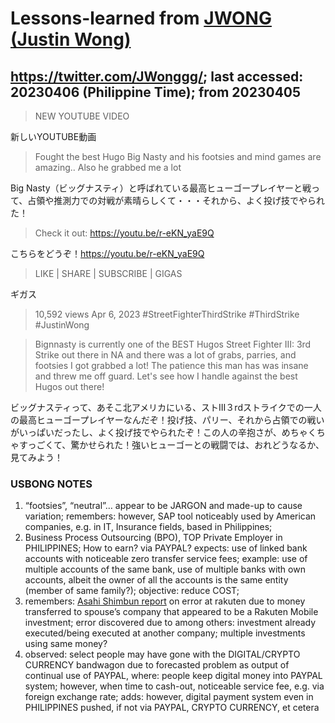 # Lessons-learned from [JWONG (Justin Wong)](https://twitter.com/JWonggg?ref_src=twsrc%5Egoogle%7Ctwcamp%5Eserp%7Ctwgr%5Eauthor)

## https://twitter.com/JWonggg/; last accessed: 20230406 (Philippine Time); from 20230405

> NEW YOUTUBE VIDEO 

新しいYOUTUBE動画

> Fought the best Hugo Big Nasty and his footsies and mind games are amazing.. Also he grabbed me a lot 

Big Nasty（ビッグナスティ）と呼ばれている最高ヒューゴープレイヤーと戦って、占領や推測力での対戦が素晴らしくて・・・それから、よく投げ技でやられた！

> Check it out: https://youtu.be/r-eKN_yaE9Q 

こちらをどうぞ！https://youtu.be/r-eKN_yaE9Q

> LIKE | SHARE | SUBSCRIBE | GIGAS

ギガス

> 10,592 views Apr 6, 2023 #StreetFighterThirdStrike #ThirdStrike #JustinWong 

> Bignnasty is currently one of the BEST Hugos Street Fighter III: 3rd Strike out there in NA and there was a lot of grabs, parries, and footsies I got grabbed a lot! The patience this man has was insane and threw me off guard. Let's see how I handle against the best Hugos out there! 

ビッグナスティって、あそこ北アメリカにいる、ストIII３rdストライクでの一人の最高ヒューゴープレイヤーなんだぞ！投げ技、パリー、それから占領での戦いがいっぱいだったし、よく投げ技でやられたぞ！この人の辛抱さが、めちゃくちゃすっごくて、驚かせられた！強いヒューゴーとの戦闘では、おれどうなるか、見てみよう！

### USBONG NOTES

1. “footsies”, “neutral”… appear to be JARGON and made-up to cause variation; remembers: however, SAP tool noticeably used by American companies, e.g. in IT, Insurance fields, based in Philippines; 
2. Business Process Outsourcing (BPO), TOP Private Employer in PHILIPPINES; How to earn? via PAYPAL? expects: use of linked bank accounts with noticeable zero transfer service fees; example: use of multiple accounts of the same bank, use of multiple banks with own accounts, albeit the owner of all the accounts is the same entity (member of same family?); objective: reduce COST; 
3. remembers: [Asahi Shimbun report](https://github.com/usbong/newsletters/blob/13fb6458a6a5379dbb99d74f1c0cdaa373eea829/notes/LessonsLearned/asahiShimbun/202303/asahiShimbun20230306.md) on error at rakuten due to money transferred to spouse’s company that appeared to be a Rakuten Mobile investment; error discovered due to among others: investment already executed/being executed at another company; multiple investments using same money?
4. observed: select people may have gone with the DIGITAL/CRYPTO CURRENCY bandwagon due to forecasted problem as output of continual use of PAYPAL, where: people keep digital money into PAYPAL system; however, when time to cash-out, noticeable service fee, e.g. via foreign exchange rate; adds: however, digital payment system even in PHILIPPINES pushed, if not via PAYPAL, CRYPTO CURRENCY, et cetera

